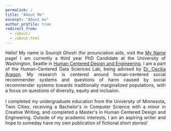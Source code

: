 ```yaml
---
permalink: /
title: "About Me"
excerpt: "About me"
author_profile: true
redirect_from: 
  - /about/
  - /about.html
---
```


<div align="justify"> Hello! My name is Sourojit Ghosh (for prounciation aids, visit the <a href = "https://sourojitghosh.github.io/myname/">My Name</a> page! I am currently a third year PhD Candidate at the University of Washington, Seattle in <a href = "https://www.hcde.washington.edu/">Human Centered Design and Engineering</a>. I am a part of the Human-Centered Data Sciences Lab, being advised by <a href = "https://faculty.washington.edu/aragon/">Dr. Cecilia Aragon</a>. My research is centered around human-centered social recommender systems and questions of harm caused by social recommender systems towards traditionally marginalized populations, with a focus on questions of diversity, equity and inclusion. <br><br>
  I completed my undergraduate education from the University of Minnesota, Twin Cities, receiving a Bachelor's in Computer Science with a minor in Creative Writing, and completed a Master's in Human Centered Design and Engineering. Outside of my academic interests, I am an aspiring writer and hope to someday have my own publication of fictional short stories! </div>

